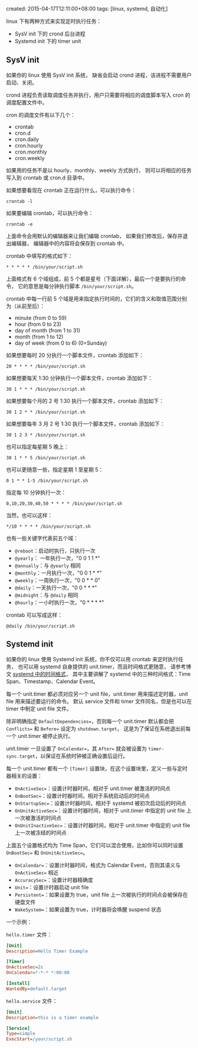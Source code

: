 created: 2015-04-17T12:11:00+08:00
tags: [linux, systemd, 自动化]


linux 下有两种方式来实现定时执行任务：

* SysV init 下的 crond 后台进程
* Systemd init 下的 timer unit


## SysV init

如果你的 linux 使用 SysV init 系统，
缺省会启动 crond 进程，该进程不需要用户启动、关闭。

crond 进程负责读取调度任务并执行，用户只需要将相应的调度脚本写入 cron 的调度配置文件中。

cron 的调度文件有以下几个：

* crontab
* cron.d
* cron.daily
* cron.hourly
* cron.monthly
* cron.weekly

如果用的任务不是以 hourly、monthly、weekly 方式执行，
则可以将相应的任务写入到 crontab 或 cron.d 目录中。

如果想要看现在 crontab 正在运行什么，可以执行命令：

```
crontab -l
```

如果要编辑 crontab，可以执行命令：

```
crontab -e
```

上面命令会用默认的编辑器来让我们编辑 crontab，
如果我们修改后，保存并退出编辑器，
编辑器中的内容将会保存到 crontab 中。

crontab 中填写的格式如下：

```
* * * * * /bin/your/script.sh
```

上面格式有 6 个域组成，前 5 个都是星号（下面详解），最后一个是要执行的命令，
它的意思是每分钟执行脚本 `/bin/your/script.sh`。

crontab 中每一行前 5 个域是用来指定执行时间的，它们的含义和取值范围分别为（从前至后）：

* minute (from 0 to 59)
* hour (from 0 to 23)
* day of month (from 1 to 31)
* month (from 1 to 12)
* day of week (from 0 to 6) (0=Sunday)

如果想要每时 20 分执行一个脚本文件，crontab 添加如下：

```
20 * * * * /bin/your/script.sh
```

如果想要每天 1:30 分钟执行一个脚本文件，crontab 添加如下：

```
30 1 * * * /bin/your/script.sh
```

如果想要每个月的 2 号 1:30 执行一个脚本文件，crontab 添加如下：

```
30 1 2 * * /bin/your/script.sh
```

如果想要每年 3 月 2 号 1:30 执行一个脚本文件，crontab 添加如下：

```
30 1 2 3 * /bin/your/script.sh
```

也可以指定每星期 5 晚上：

```
30 1 * * 5 /bin/your/script.sh
```

也可以更随意一些，指定星期 1 至星期 5：

```
0 1 * * 1-5 /bin/your/script.sh
```

指定每 10 分钟执行一次：

```
0,10,20,30,40,50 * * * * /bin/your/script.sh
```

当然，也可以这样：

```
*/10 * * * * /bin/your/script.sh
```

也有一些关键字代表前五个域：

* `@reboot`：启动时执行，只执行一次
* `@yearly`： 一年执行一次，"0 0 1 1 *"
* `@annually`：与 `@yearly` 相同
* `@monthly`：一月执行一次，"0 0 1 * *"
* `@weekly`：一周执行一次，"0 0 * * 0"
* `@daily`：一天执行一次，"0 0 * * *"
* `@midnight`：与 `@daily` 相同
* `@hourly`：一小时执行一次，"0 * * * *"

crontab 可以写成这样：

```
@daily /bin/your/script.sh
```


## Systemd init

如果你的 linux 使用 Systemd init 系统，你不仅可以用 crontab 来定时执行任务，
也可以用 systemd 自身提供的 unit.timer，而且时间格式更随意，
请参考博文 [systemd 中的时间格式](/blog/posts/linux/systemd中的时间格式.html)，
其中主要讲解了 systemd 中的三种时间格式：Time Span、Timestamp、Calendar Event。

每一个 unit.timer 都必须对应另一个 unit file，unit.timer 用来描述定时器，unit file 用来描述要运行的命令。
默认 service 文件和 timer 文件同名，但是也可以在 timer 中制定 unit file 文件。

除非明确指定 `DefaultDependencies=`，否则每一个 unit.timer 默认都会把 `Conflicts=` 和 `Before=` 设定为 `shutdown.target`，
这是为了保证在系统退出前每一个 unit.timer 被停止执行。

unit.timer 一旦设置了 `OnCalendar=`，其 `After=` 就会被设置为 `timer-sync.target`，以保证在系统时钟被正确设置后运行。

每一个 unit.timer 都有一个 `[Timer]` 设置块，在这个设置块里，定义一些与定时器相关的设置：

* `OnActiveSec=`：设置计时器时间，相对于 unit.timer 被激活的时间点
* `OnBootSec=`：设置计时器时间，相对于系统启动后的时间点
* `OnStartupSec=`：设置计时器时间，相对于 systemd 被初次启动后的时间点
* `OnUnitActiveSec=`：设置计时器时间，相对于 unit.timer 中指定的 unit file 上一次被激活的时间点
* `OnUnitInactiveSec=`：设置计时器时间，相对于 unit.timer 中指定的 unit file 上一次被冻结的时间点

上面五个设置格式均为 Time Span，它们可以混合使用，比如你可以同时设置 `OnBootSec=` 和 `OnUnitActiveSec=`。

* `OnCalendar=`：设置计时器时间，格式为 Calendar Event，否则其语义与 `OnActiveSec=` 相近
* `AccuracySec=`：设置计时器精确度
* `Unit=`：设置计时器启动 unit file
* `Persistent=`：如果设置为 true，unit file 上一次被执行的时间点会被保存在硬盘文件
* `WakeSystem=`：如果设置为 true，计时器将会唤醒 suspend 状态

一个示例：

`hello.timer` 文件：

```ini
[Unit]
Description=Hello Timer Example

[Timer]
OnActiveSec=2s
OnCalendar=*-*-* *:00:00

[Install]
WantedBy=default.target
```

`hello.service` 文件：

```ini
[Unit]
Description=this is a timer example

[Service]
Type=simple
ExecStart=/your/script.sh
```
